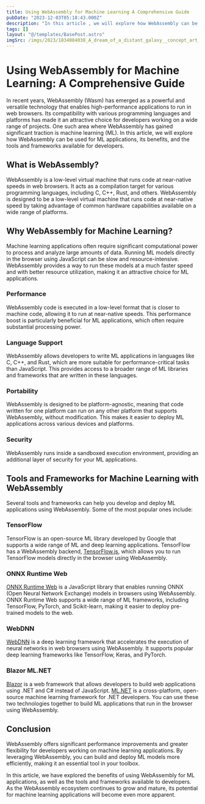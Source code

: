 ```yaml
---
title: Using WebAssembly for Machine Learning A Comprehensive Guide
pubDate: "2023-12-03T05:18:43.000Z"
description: "In this article , we will explore how WebAssembly can be used for ML applications, its benefits, and the tools and frameworks available for developers"
tags: []
layout: "@/templates/BasePost.astro"
imgSrc: /imgs/2023/1834084038_A_dream_of_a_distant_galaxy__concept_art__matte_painting__HQ__4k.png
---
```

# Using WebAssembly for Machine Learning: A Comprehensive Guide

In recent years, WebAssembly (Wasm) has emerged as a powerful and versatile technology that enables high-performance applications to run in web browsers. Its compatibility with various programming languages and platforms has made it an attractive choice for developers working on a wide range of projects. One such area where WebAssembly has gained significant traction is machine learning (ML). In this article, we will explore how WebAssembly can be used for ML applications, its benefits, and the tools and frameworks available for developers.

## What is WebAssembly?

WebAssembly is a low-level virtual machine that runs code at near-native speeds in web browsers. It acts as a compilation target for various programming languages, including C, C++, Rust, and others. WebAssembly is designed to be a low-level virtual machine that runs code at near-native speed by taking advantage of common hardware capabilities available on a wide range of platforms.

## Why WebAssembly for Machine Learning?

Machine learning applications often require significant computational power to process and analyze large amounts of data. Running ML models directly in the browser using JavaScript can be slow and resource-intensive. WebAssembly provides a way to run these models at a much faster speed and with better resource utilization, making it an attractive choice for ML applications.

### Performance

WebAssembly code is executed in a low-level format that is closer to machine code, allowing it to run at near-native speeds. This performance boost is particularly beneficial for ML applications, which often require substantial processing power.

### Language Support

WebAssembly allows developers to write ML applications in languages like C, C++, and Rust, which are more suitable for performance-critical tasks than JavaScript. This provides access to a broader range of ML libraries and frameworks that are written in these languages.

### Portability

WebAssembly is designed to be platform-agnostic, meaning that code written for one platform can run on any other platform that supports WebAssembly, without modification. This makes it easier to deploy ML applications across various devices and platforms.

### Security

WebAssembly runs inside a sandboxed execution environment, providing an additional layer of security for your ML applications.

## Tools and Frameworks for Machine Learning with WebAssembly

Several tools and frameworks can help you develop and deploy ML applications using WebAssembly. Some of the most popular ones include:

### TensorFlow

TensorFlow is an open-source ML library developed by Google that supports a wide range of ML and deep learning applications. TensorFlow has a WebAssembly backend, [TensorFlow.js](https://www.tensorflow.org/js), which allows you to run TensorFlow models directly in the browser using WebAssembly.

### ONNX Runtime Web

[ONNX Runtime Web](https://github.com/microsoft/onnxruntime/tree/master/js/web) is a JavaScript library that enables running ONNX (Open Neural Network Exchange) models in browsers using WebAssembly. ONNX Runtime Web supports a wide range of ML frameworks, including TensorFlow, PyTorch, and Scikit-learn, making it easier to deploy pre-trained models to the web.

### WebDNN

[WebDNN](https://github.com/mil-tokyo/webdnn) is a deep learning framework that accelerates the execution of neural networks in web browsers using WebAssembly. It supports popular deep learning frameworks like TensorFlow, Keras, and PyTorch.

### Blazor ML.NET

[Blazor](https://dotnet.microsoft.com/apps/aspnet/web-apps/blazor) is a web framework that allows developers to build web applications using .NET and C# instead of JavaScript. [ML.NET](https://dotnet.microsoft.com/apps/machinelearning-ai/ml-dotnet) is a cross-platform, open-source machine learning framework for .NET developers. You can use these two technologies together to build ML applications that run in the browser using WebAssembly.

## Conclusion

WebAssembly offers significant performance improvements and greater flexibility for developers working on machine learning applications. By leveraging WebAssembly, you can build and deploy ML models more efficiently, making it an essential tool in your toolbox.

In this article, we have explored the benefits of using WebAssembly for ML applications, as well as the tools and frameworks available to developers. As the WebAssembly ecosystem continues to grow and mature, its potential for machine learning applications will become even more apparent.

